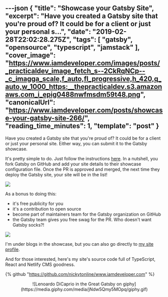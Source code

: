 ---json
{
  "title": "Showcase your Gatsby Site",
  "excerpt": "Have you created a Gatsby site that you're proud of? It could be for a client or just your personal s...",
  "date": "2019-02-28T22:02:28.275Z",
  "tags": [
    "gatsby",
    "opensource",
    "typescript",
    "jamstack"
  ],
  "cover_image": "https://www.iamdeveloper.com/images/posts/_practicaldev_image_fetch_s--2CkRqNCp--_c_imagga_scale,f_auto,fl_progressive,h_420,q_auto,w_1000_https:__thepracticaldev.s3.amazonaws.com_i_epig0488nwfmsdm59t48.png",
  "canonicalUrl": "https://www.iamdeveloper.com/posts/showcase-your-gatsby-site-266/",
  "reading_time_minutes": 1,
  "template": "post"
}
---

Have you created a Gatsby site that you're proud of? It could be for a client or just your personal site. Either way, you can submit it to the Gatsby showcase.

It's pretty simple to do. Just follow the instructions [here](https://www.gatsbyjs.org/contributing/site-showcase-submissions/). In a nutshell, you fork Gatsby on GitHub and add your site details to their showcase configuration file. Once the PR is approved and merged, the next time they deploy the Gatsby site, your site will be in the list!

![](https://www.iamdeveloper.com/images/posts/_i_1qyylin8phaa942uauik.png)

As a bonus to doing this:

* it's free publicity for you
* it's a contribution to open source
* become part of maintainers team for the Gatsby organization on GitHub
* the Gatsby team gives you free swag for the PR. Who doesn't want Gatsby socks?!

![](https://www.iamdeveloper.com/images/posts/_i_dywep9yqgqj2rkiluc9o.png)

I'm under blogs in the showcase, but you can also go directly to [my site profile](https://www.gatsbyjs.org/showcase/www.iamdeveloper.com).


And for those interested, here's my site's source code full of TypeScript, React and Netlify CMS goodness.

{% github "https://github.com/nickytonline/www.iamdeveloper.com" %}

<center>
![Lenoardo DiCaprio in the Great Gatsby on giphy](https://media.giphy.com/media/jNdw5Qmy5MOpq/giphy.gif)
</center>
